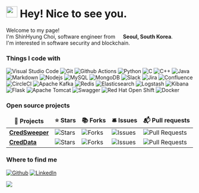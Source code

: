 <h1><img src="https://emojis.slackmojis.com/emojis/images/1531849430/4246/blob-sunglasses.gif?1531849430" width="30"/> Hey! Nice to see you.</h1>

<p>Welcome to my page!</br>
I'm ShinHyung Choi, software engineer from <img src="https://cdn-icons-png.flaticon.com/512/197/197582.png" width="13"/> <b>Seoul, South Korea</b>.</br>
I'm interested in software security and blockchain.</p>
<h3>Things I code with</h3>
<p>
  <img alt="Visual Studio Code" src="https://img.shields.io/badge/-Visual%20Studio%20Code-007ACC?style=flat-square&logo=Visual%20Studio%20Code&logoColor=white" />
  <img alt="Git" src="https://img.shields.io/badge/-Git-F05032?style=flat-square&logo=git&logoColor=white" />
  <img alt="Github Actions" src="https://img.shields.io/badge/-Github_Actions-2088FF?style=flat-square&logo=github-actions&logoColor=white" />
  <img alt="Python" src="https://img.shields.io/badge/-Python-3776AB?style=flat-square&logo=Python&logoColor=white" />
  <img alt="C" src="https://img.shields.io/badge/-C-A8B9CC?style=flat-square&logo=C&logoColor=white" />
  <img alt="C++" src="https://img.shields.io/badge/-C++-00599C?style=flat-square&logo=C%2B%2B&logoColor=white" />
  <img alt="Java" src="https://img.shields.io/badge/-Java-007396?style=flat-square&logo=Java&logoColor=white" />
  <img alt="Markdown" src="https://img.shields.io/badge/-Markdown-000000?style=flat-square&logo=Markdown&logoColor=white" />
  <img alt="Nodejs" src="https://img.shields.io/badge/-Nodejs-339933?style=flat-square&logo=Node.js&logoColor=white" />
  <img alt="MySQL" src="https://img.shields.io/badge/-MySQL-4479A1?style=flat-square&logo=MySQL&logoColor=white" />
  <img alt="MongoDB" src="https://img.shields.io/badge/-MongoDB-47A248?style=flat-square&logo=mongodb&logoColor=white" />
  <img alt="Slack" src="https://img.shields.io/badge/-Slack-4A154B?style=flat-square&logo=Slack&logoColor=white" />
  <img alt="Jira" src="https://img.shields.io/badge/-Jira-0052CC?style=flat-square&logo=Jira&logoColor=white" />
  <img alt="Confluence" src="https://img.shields.io/badge/-Confluence-172B4D?style=flat-square&logo=Confluence&logoColor=white" />
  <img alt="CircleCI" src="https://img.shields.io/badge/-CircleCI-343434?style=flat-square&logo=CircleCI&logoColor=white" />
  <img alt="Apache Kafka" src="https://img.shields.io/badge/-Apache%20Kafka-231F20?style=flat-square&logo=Apache%20Kafka&logoColor=white" />
  <img alt="Redis" src="https://img.shields.io/badge/-Redis-DC382D?style=flat-square&logo=Redis&logoColor=white" />
  <img alt="Elasticsearch" src="https://img.shields.io/badge/-Elasticsearch-005571?style=flat-square&logo=Elasticsearch&logoColor=white" />
  <img alt="Logstash" src="https://img.shields.io/badge/-Logstash-005571?style=flat-square&logo=Logstash&logoColor=white" />
  <img alt="Kibana" src="https://img.shields.io/badge/-Kibana-005571?style=flat-square&logo=Kibana&logoColor=white" />
  <img alt="Flask" src="https://img.shields.io/badge/-Flask-000000?style=flat-square&logo=Flask&logoColor=white" />
  <img alt="Apache Tomcat" src="https://img.shields.io/badge/-Apache Tomcat-F8DC75?style=flat-square&logo=Apache Tomcat&logoColor=white" />
  <img alt="Swagger" src="https://img.shields.io/badge/-Swagger-85EA2D?style=flat-square&logo=Swagger&logoColor=white" />
  <img alt="Red Hat Open Shift" src="https://img.shields.io/badge/-Red%20Hat%20Open%20Shift-EE0000?style=flat-square&logo=Red%20Hat%20Open%20Shift&logoColor=white" />
  <img alt="Docker" src="https://img.shields.io/badge/-Docker-2496ED?style=flat-square&logo=docker&logoColor=white" />

</p>
<h3>Open source projects</h3>
<table>
  <thead align="center">
    <tr border: none;>
      <td><b>🎁 Projects</b></td>
      <td><b>⭐ Stars</b></td>
      <td><b>📚 Forks</b></td>
      <td><b>🛎 Issues</b></td>
      <td><b>📬 Pull requests</b></td>
    </tr>
  </thead>
  <tbody>
    <tr>
      <td><a href="https://github.com/Samsung/CredSweeper"><b>CredSweeper</b></a></td>
      <td><img alt="Stars" src="https://img.shields.io/github/stars/Samsung/CredSweeper?style=flat-square&labelColor=343b41"/></td>
      <td><img alt="Forks" src="https://img.shields.io/github/forks/Samsung/CredSweeper?style=flat-square&labelColor=343b41"/></td>
      <td><img alt="Issues" src="https://img.shields.io/github/issues/Samsung/CredSweeper?style=flat-square&labelColor=343b41"/></td>
      <td><img alt="Pull Requests" src="https://img.shields.io/github/issues-pr/Samsung/CredSweeper?style=flat-square&labelColor=343b41"/></td>
    </tr>
	  <tr>
      <td><a href="https://github.com/Samsung/CredData"><b>CredData</b></a></td>
      <td><img alt="Stars" src="https://img.shields.io/github/stars/Samsung/CredData?style=flat-square&labelColor=343b41"/></td>
      <td><img alt="Forks" src="https://img.shields.io/github/forks/Samsung/CredData?style=flat-square&labelColor=343b41"/></td>
      <td><img alt="Issues" src="https://img.shields.io/github/issues/Samsung/CredData?style=flat-square&labelColor=343b41"/></td>
      <td><img alt="Pull Requests" src="https://img.shields.io/github/issues-pr/Samsung/CredData?style=flat-square&labelColor=343b41"/></td>
    </tr>
  </tbody>
</table>

<h3>Where to find me</h3>
<p><a href="https://github.com/csh519" target="_blank"><img alt="Github" src="https://img.shields.io/badge/GitHub-%2312100E.svg?&style=for-the-badge&logo=Github&logoColor=white" /></a> <a href="https://www.linkedin.com/in/csh519" target="_blank"><img alt="LinkedIn" src="https://img.shields.io/badge/linkedin-%230077B5.svg?&style=for-the-badge&logo=linkedin&logoColor=white" /></a>
</p>

<a href="https://hits.seeyoufarm.com"><img src="https://hits.seeyoufarm.com/api/count/incr/badge.svg?url=https%3A%2F%2Fgithub.com%2Fcsh519&count_bg=%2379C83D&title_bg=%23555555&icon=&icon_color=%23E7E7E7&title=hits&edge_flat=true"/></a>
